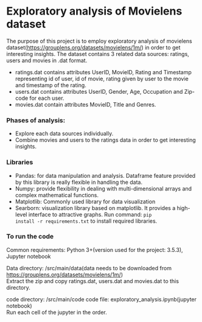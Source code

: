 # Exploratory analysis of Movielens dataset

The purpose of this project is to employ exploratory analysis of movielens dataset(https://grouplens.org/datasets/movielens/1m/) in order to get interesting insights.
The dataset contains 3 related data sources: ratings, users and movies in .dat format.
- ratings.dat contains attributes UserID, MovieID, Rating and Timestamp representing id of user, id of movie, rating given by user to the movie and timestamp of the rating.
- users.dat contains attributes UserID, Gender, Age, Occupation and Zip-code for each user.
- movies.dat contain attributes MovieID, Title and Genres.

### Phases of analysis:
- Explore each data sources individually.
- Combine movies and users to the ratings data in order to get interesting insights.

###  Libraries
- Pandas: for data manipulation and analysis. Dataframe feature provided by this library is really flexible in handling the data.
- Numpy: provide flexibility in dealing with multi-dimensional arrays and complex mathematical functions.
- Matplotlib: Commonly used library for data visualization
- Searborn: visualization library based on matplotlib. It provides a high-level interface to attractive graphs.
Run command: <code>pip install -r requirements.txt</code> to install required libraries.

### To run the code
Common requirements: Python 3+(version used for the project: 3.5.3), Jupyter notebook

Data directory: /src/main/data(data needs to be downloaded from https://grouplens.org/datasets/movielens/1m/)<br>
Extract the zip and copy ratings.dat, users.dat and movies.dat to this directory.

code directory: /src/main/code
code file: exploratory_analysis.ipynb(jupyter notebook)<br>
Run each cell of the jupyter in the order.
